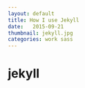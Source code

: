 ```yaml
---
layout: default
title: How I use Jekyll
date:   2015-09-21
thumbnail: jekyll.jpg
categories: work sass
---
```


# jekyll
